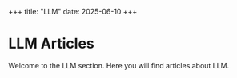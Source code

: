 +++
title: "LLM"
date: 2025-06-10
+++

# LLM Articles

Welcome to the LLM section. Here you will find articles about LLM.
